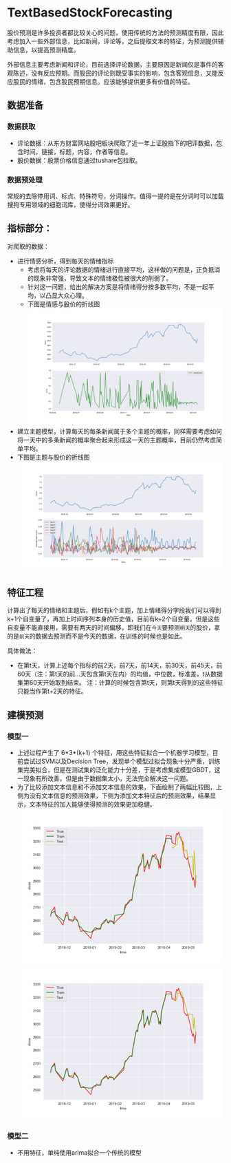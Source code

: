 # TextBasedStockForecasting

股价预测是许多投资者都比较关心的问题，使用传统的方法的预测精度有限，因此考虑加入一些外部信息，比如新闻，评论等，之后提取文本的特征，为预测提供辅助信息，以提高预测精度。

外部信息主要考虑新闻和评论，目前选择评论数据，主要原因是新闻仅是事件的客观陈述，没有反应预期。而股民的评论则既受事实的影响，包含客观信息，又能反应股民的情绪，包含股民预期信息。应该能够提供更多有价值的特征。

## 数据准备

### 数据获取
- 评论数据：从东方财富网站股吧板块爬取了近一年上证股指下的吧评数据，包含时间，链接，标题，内容，作者等信息。
- 股价数据：股票价格信息通过tushare包拉取。

### 数据预处理

常规的去除停用词、标点、特殊符号，分词操作。值得一提的是在分词时可以加载搜狗专用领域的细胞词库，使得分词效果更好。

## 指标部分：

对爬取的数据：
- 进行情感分析，得到每天的情绪指标
   - 考虑将每天的评论数据的情绪进行直接平均，这样做的问题是，正负抵消的现象非常强，导致文本的情绪极性被很大的削弱了。
   - 针对这一问题，给出的解决方案是将情绪得分按多数平均，不是一起平均，以凸显大众心理。
   - 下图是情感与股价的折线图
   ![](sentibd_close.png)
- 建立主题模型，计算每天的每条新闻属于多个主题的概率，同样需要考虑如何将一天中的多条新闻的概率聚合起来形成这一天的主题概率，目前仍然考虑简单平均。
- 下图是主题与股价的折线图
![](topic_close.png)
## 特征工程

计算出了每天的情绪和主题后，假如有k个主题，加上情绪得分字段我们可以得到k+1个自变量了，再加上时间序列本身的历史值，目前有k+2个自变量。但是这些自变量不能直接用，需要有两天的时间偏移。即我们在`今天`要预测`明天`的股价，拿的是`前天`的数据去预测而不是今天的数据，在训练的时候也是如此。

具体做法：
- 在第t天，计算上述每个指标的前2天，前7天，前14天，前30天，前45天，前60天（注：第t天的前…天包含第t天在内）的均值，中位数，标准差，t从数据集第60天开始取到结束。
注：计算的时候包含第t天，则第t天得到的这些特征只能当作第t+2天的特征。

## 建模预测

### 模型一
- 上述过程产生了 6\*3\*(k+1) 个特征，用这些特征拟合一个机器学习模型，目前尝试过SVM以及Decision Tree，发现单个模型过拟合现象十分严重，训练集完美拟合，但是在测试集的泛化能力十分差，于是考虑集成模型GBDT，这一现象有所改善，但是由于数据集太小，无法完全解决这一问题。
- 为了比较添加文本信息和不添加文本信息的效果，下面绘制了两幅比较图，上侧为没有文本信息的预测效果，下侧为添加文本特征后的预测效果，结果显示，文本特征的加入能够使得预测的效果更加稳健。
![](pred1_senti22.png) ![](pred1_senti.png)
### 模型二
- 不用特征，单纯使用arima拟合一个传统的模型
